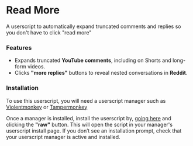 # Read More
A userscript to automatically expand truncated comments and replies so you don't have to click "read more"

### Features
- Expands truncated **YouTube comments**, including on Shorts and long-form videos.
- Clicks **"more replies"** buttons to reveal nested conversations in **Reddit**.

### Installation
To use this userscript, you will need a userscript manager such as [Violentmonkey](https://github.com/Violentmonkey/Violentmonkey) or [Tampermonkey](https://www.tampermonkey.net/index.php)

Once a manager is installed, install the userscript by, [going here](readmore.user.js) and clicking the **"raw"** button. This will open the script in your manager's userscript install page.
If you don’t see an installation prompt, check that your userscript manager is active and installed.
